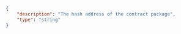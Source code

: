 ```json copy 
{
    "description": "The hash address of the contract package",
    "type": "string"
} 
``` 
